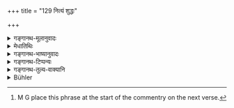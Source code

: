+++
title = "129 नित्यं शुद्धः"

+++

<details><summary>गङ्गानथ-मूलानुवादः</summary>

The artisan’s hand is always pure; so also is merchandise spread out for sale; the food begged and held by the student is ever sacred; such is the established rule—(127).
</details>

<details><summary>मेधातिथिः</summary>

**कारवः** शिल्पिनः शूदरञ्जकतन्तुवायादयस् तेषां **हस्तो नित्यं शुद्धः** । अतश् च जननमरणाशौचयोस् तत्स्पृश्यतास्ति । न तु पुरीषादिलेपे दृश्यमाने शुद्धता विज्ञेया । यद् उक्तम् "सद्यः शौचाः प्रकीर्तिताः" इति तद् एवेदम् । अत्र चापौनरुक्त्यम्, मनुशास्त्रे ऽस्यानुपदेशात् । विषयान्तरम् अप्य् अस्ति । "अनाचान्तास् तन्तुवाया वयन्ति" तन्तूनां स्तम्भविश्लेषणार्थं यत् पिष्टमण्डादि दीयते, तद्भाजनं च यत्र तत्र भूमौ विधीयते, तावती याशुद्धिः सानेन निवर्त्यते । न तु स्वभावाशुचीनां स्पर्शस् तैस् तस्य शुद्धता विज्ञेया, न हि तेषां तत्कारुकर्मविहितम् । 

- एवं चैषैवोपपत्तिर् इति म्लेच्छसंसृष्टानाम् अपि नाशुचित्वम्, तत्र शङ्खवचनात् प्रोक्षणाभ्युक्षणे । तत्र हि पठितम् "कारुहस्तः शुचिस् तथाकरद्रव्याणि" इति । 

- **पण्यं** व्यवहाराय यद् द्रव्यं रूपकैर् विक्रीयते ऽन्येन वा द्रव्येण मीयते, तत् पण्यं तच् च **प्रसारितम्** आपणभूमौ शुचि । अनेकक्रेतृसंस्पर्शाद् भूमौ च लेपनादिरहितायां स्थापनाद्युपघातस् तेन नाशुचि पुनः पुनर् दृश्यमानोपघातम् । प्रसारितग्रहणाद् गृहावस्थितस्य बुद्धौ स्थिते ऽपि पण्ये न शुद्धिः । सिद्धान्नानां तु सक्त्वपूपादीनां सत्य् अपि शुचित्वे ऽभक्ष्यता शङ्खवचनाद् एव "आपणीयान्य् अभक्ष्याणि" इति । 

- **ब्रह्मचारिगतम्** अस्माद् एव साहचर्यात् पूर्वोक्ता शुद्धिर् ईदृश उपघाते विज्ञायते । भिक्षमाणस्य रथ्याक्रमणम् अशुचिदर्शनं क्षवथुनिष्ठीवनम् अनेकहस्तसंपातो भिक्षाया इत्याद्युपघातः संभाव्यते । मेध्यतयाशुचित्वम् आह[^२५८] ॥ ५.१२७ ॥


[^२५८]:
     M G place this phrase at the start of the commentry on the next verse.
</details>

<details><summary>गङ्गानथ-भाष्यानुवादः</summary>

‘*Kāru*’ is artisan; such as the cook; the dyer, the weaver and so forth the hand of these people is ‘*always* *pure*.’ It is for this reason that they are touchable even during periods of impurity caused by birth or death. But it does not mean that their hand is to be regarded as pure even when found to be actually bearing the stains of ordure or such unclean things.

What is stated here is on the same footing with what as been asserted before regarding certain people being ‘immediately purified.’ Nor is there any superfluous repetition; as no such purification has been declared anywhere else in the Institutes of Manu. Then the present text contemplates another case also, *e.g*. weavers, as a rule, weave cloth without bathing for separating the yarns from the pillars they make use of dough and gruel &c.—they place the vessels containing these things at random:—the ‘impurity’ involved in all this is what is negatived by the present text; and it is not meant that people who are impure by their very nature are to be regarded as ‘touchable’ by taking to the work of artisans; because such work has not been ordained for them.

This same reasoning holds good regarding the view that things touched by
*Mlecchas* are not impure. In connection with these, *sprinkling* and
*washing* have to be done, as laid down by Śaṅkha, who reads—‘The
artisan’s hand is pure, and so also are substances in a heap.’

‘*Merchandise*’;—the substance that is sold for money, or is exchanged for some other substance, is called ‘*merchandise*’; and when this is ‘*spread out*’ in the market-place, it is pure. That is, it does not become defiled by such contaminations as being handled by several purchasers, being spread out on unwashed ground and so forth, even though one may perceive such contaminations again and again. Since the text speaks of its being ‘*spread out*’, it follows that so long as the thing is stored within a room, it is not pure, even though it is ‘in the market-place’.—As regards cooked substances, such as fried flour, cakes and the like,—though these also are ‘pure’ (when spread out in the market-place), yet they are not fit for eating; as declared by Śaṅkha—‘things exposed in the marketplace are not fit for eating’.

‘*Held by the student*’.—By reason of the ‘purity’ being spoken of in this verse along with this term, it is to be regarded as pertaining to such contamination as the following—(*a*) treading along the public road in course of begging (*b*) the sight of unclean objects, (*c*) spitting and sneezing, (*d*) the dropping of one hand on the food obtained and so forth,—all which are probable.

‘*Sacred*’;—this is meant to imply *purity*—(127).
</details>

<details><summary>गङ्गानथ-टिप्पन्यः</summary>

(Verse 129 of others.)

This verse is quoted in *Madanapārijāta* (p. 468), which notes *that
‘brahmacārigatam bhaikṣyam*,’ stands

for all that is permitted by way of ‘alms’;—in *Hemādri* (Śrāddha, p.
838);—in *Śuddhikaumudī* (p. 355), which explains ‘*nityam śuddhaḥ*’ as
‘even without washing, an article made by an artisan may be
used—‘*kāru*’ means ‘artisan’,—‘*paṇyam*’ is ‘merchandise’, ‘spread out’
at the place of sale;—among these, however, cooked food is an
exception;—in *Nṛsiṃhaprasāda* (Śrāddha, p. 17a);—and in
*Smṛtisāroddhāra* (p. 250), which says that ‘*brahmacāri*’ stands for
‘*bhikṣu* in general.’
</details>

<details><summary>गङ्गानथ-तुल्य-वाक्यानि</summary>

*Baudhāyana* (1.9.1).—‘The Veda declares that the hand of the artisan is
always pure; so is vendible commodity exposed for sale and food obtained
by begging which a student holds in his hand.’

*Viṣṇu* (23.48).—‘The hand of a cook or other artisan, things exposed
for sale in a shop, food given to a Brāhmaṇa, and all manufactories or
mines are always pure.’

*Vaśiṣṭha* (3.46).—‘A vendible commodity tendered for sale, and what is
not dirtied by gnats and flies that have settled on it (is pure).’

*Yājñavalkya* (1.187).—‘The artisan’s hand is pure; so also commodity
exposed for sale, alms and woman’s mouth.’ *Śaṅkha* (Aparārka, p.
263).—‘The artisan’s hand is pure, so also substances got out of mines
and washed.’
</details>

<details><summary>Bühler</summary>

129	The hand of an artisan is always pure, so is (every vendible commodity) exposed for sale in the market, and food obtained by begging which a student holds (in his hand) is always fit for use; that is a settled rule.
</details>
